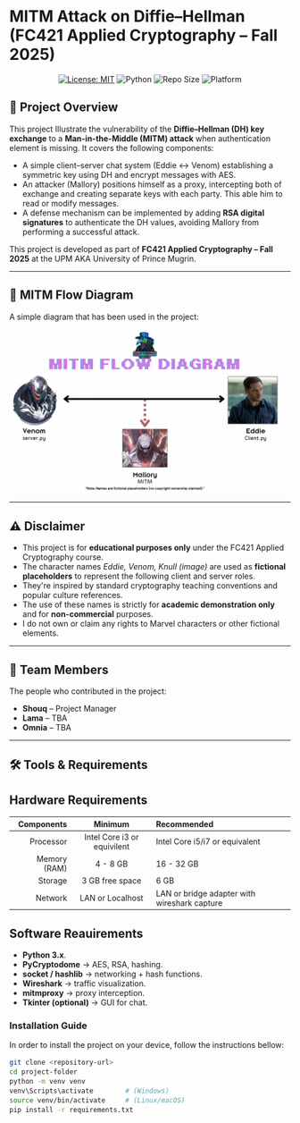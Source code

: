 # MITM Attack on Diffie–Hellman (FC421 Applied Cryptography – Fall 2025)

<div align="center">
  
[![License: MIT](https://img.shields.io/badge/License-MIT-8e44ad?style=for-the-badge&logo=ghost)](https://opensource.org/licenses/MIT)
![Python](https://img.shields.io/badge/Language-Python-3776AB?style=for-the-badge&logo=python&logoColor=yellow)
![Repo Size](https://img.shields.io/github/repo-size/Shouq-doc0x42/Crypto-Project?style=for-the-badge)
![Platform](https://img.shields.io/badge/platform-linux%20%7C%20windows-lightgrey?style=for-the-badge&logo=linux)

</div>

## 📌 Project Overview
This project Illustrate the vulnerability of the **Diffie–Hellman (DH) key exchange** to a **Man-in-the-Middle (MITM) attack** when authentication element is missing.
It covers the following components:

- A simple client–server chat system (Eddie ↔ Venom) establishing a symmetric key using DH and encrypt messages with AES.
- An attacker (Mallory) positions himself as a proxy, intercepting both of exchange and creating separate keys with each party. This able him to read or modify messages.
- A defense mechanism can be implemented by adding **RSA digital signatures** to authenticate the DH values, avoiding Mallory from performing a successful attack.

This project is developed as part of **FC421 Applied Cryptography – Fall 2025** at the UPM AKA University of Prince Mugrin.

---
## 📝 MITM Flow Diagram
A simple diagram that has been used in the project:

<div align="center">
  
![Alt text](https://github.com/Shouq-doc0x42/Crypto-Project/blob/main/docs/MITM%20Diagram.png/?raw=true)

</div>



---

## ⚠ Disclaimer
- This project is for **educational purposes only** under the FC421 Applied Cryptography course.
- The character names *Eddie, Venom, Knull (image)* are used as **fictional placeholders** to represent the following client and server roles.
- They're inspired by standard cryptography teaching conventions and popular culture references.
- The use of these names is strictly for **academic demonstration only** and for **non-commercial** purposes.
- I do not own or claim any rights to Marvel characters or other fictional elements.

---

## 👥 Team Members
The people who contributed in the project:
- **Shouq** – Project Manager  
- **Lama** – TBA
- **Omnia** – TBA  

---

## 🛠 Tools & Requirements

## Hardware Requirements

<div align="center">
  
| Components      | Minimum     | Recommended
|-------:|:-----------------------:|:------------
| Processor       | Intel Core i3 or equivilent | Intel Core i5/i7 or equivalent |
| Memory (RAM)    | 4 - 8 GB         | 16 - 32 GB |
| Storage      | 3 GB free space    | 6 GB |
|Network       | LAN or Localhost   | LAN or bridge adapter with wireshark capture |

</div>


## Software Reauirements

- **Python 3.x**.
- **PyCryptodome** → AES, RSA, hashing.
- **socket / hashlib** → networking + hash functions.
- **Wireshark** → traffic visualization.
- **mitmproxy** → proxy interception.
- **Tkinter (optional)** → GUI for chat.

### Installation Guide
In order to install the project on your device, follow the instructions bellow:
```bash
git clone <repository-url>
cd project-folder
python -m venv venv
venv\Scripts\activate        # (Windows)
source venv/bin/activate     # (Linux/macOS)
pip install -r requirements.txt

